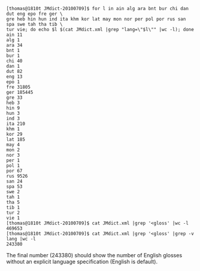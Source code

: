 
```
[thomas@1810t JMdict-20100709]$ for l in ain alg ara bnt bur chi dan dut eng epo fre ger \
gre heb hin hun ind ita khm kor lat may mon nor per pol por rus san spa swe tah tha tib \
tur vie; do echo $l $(cat JMdict.xml |grep "lang=\"$l\"" |wc -l); done
ain 11
alg 1
ara 34
bnt 1
bur 1
chi 40
dan 1
dut 82
eng 13
epo 1
fre 31805
ger 185445
gre 33
heb 3
hin 9
hun 3
ind 3
ita 210
khm 1
kor 29
lat 185
may 4
mon 2
nor 3
per 1
pol 1
por 67
rus 9526
san 24
spa 53
swe 2
tah 1
tha 5
tib 1
tur 2
vie 1
[thomas@1810t JMdict-20100709]$ cat JMdict.xml |grep '<gloss' |wc -l
469653
[thomas@1810t JMdict-20100709]$ cat JMdict.xml |grep '<gloss' |grep -v lang |wc -l
243380
```
The final number (243380) should show the number of English glosses without an explicit language specification (English is default).